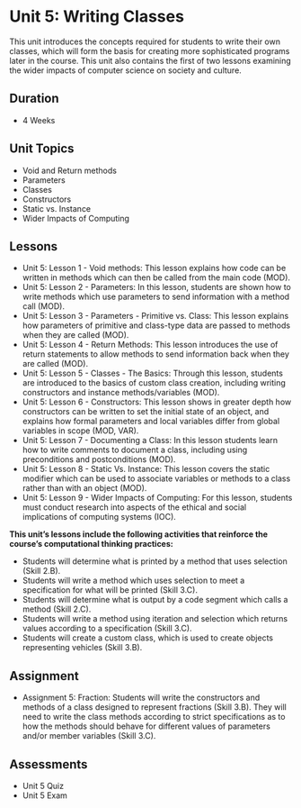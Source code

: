 # Unit 5: Writing Classes
This unit introduces the concepts required for students to write their own classes, which will form the basis for creating more sophisticated programs later in the course. This unit also contains the first of two lessons examining the wider impacts of computer science on society and culture.

## Duration
 * 4 Weeks
 
## Unit Topics
 * Void and Return methods
 * Parameters
 * Classes
 * Constructors
 * Static vs. Instance
 * Wider Impacts of Computing
## Lessons
 * Unit 5: Lesson 1 - Void methods: This lesson explains how code can be written in methods which can then be called from the main code (MOD).
 * Unit 5: Lesson 2 - Parameters: In this lesson, students are shown how to write methods which use parameters to send information with a method call (MOD).
 * Unit 5: Lesson 3 - Parameters - Primitive vs. Class: This lesson explains how parameters of primitive and class-type data are passed to methods when they are called (MOD).
 * Unit 5: Lesson 4 - Return Methods: This lesson introduces the use of return statements to allow methods to send information back when they are called (MOD).
 * Unit 5: Lesson 5 - Classes - The Basics: Through this lesson, students are introduced to the basics of custom class creation, including writing constructors and instance methods/variables (MOD).
 * Unit 5: Lesson 6 - Constructors: This lesson shows in greater depth how constructors can be written to set the initial state of an object, and explains how formal parameters and local variables differ from global variables in scope (MOD, VAR).
 * Unit 5: Lesson 7 - Documenting a Class: In this lesson students learn how to write comments to document a class, including using preconditions and postconditions (MOD).
 * Unit 5: Lesson 8 - Static Vs. Instance: This lesson covers the static modifier which can be used to associate variables or methods to a class rather than with an object (MOD).
 * Unit 5: Lesson 9 - Wider Impacts of Computing: For this lesson, students must conduct research into aspects of the ethical and social implications of computing systems (IOC).

**This unit’s lessons include the following activities that reinforce the course’s computational thinking practices:**
 * Students will determine what is printed by a method that uses selection (Skill 2.B).
 * Students will write a method which uses selection to meet a specification for what will be printed (Skill 3.C).
 * Students will determine what is output by a code segment which calls a method (Skill 2.C).
 * Students will write a method using iteration and selection which returns values according to a specification (Skill 3.C).
 * Students will create a custom class, which is used to create objects representing vehicles (Skill 3.B).
 
 ## Assignment
  * Assignment 5: Fraction: Students will write the constructors and methods of a class designed to represent fractions (Skill 3.B). They will need to write the class methods according to strict specifications as to how the methods should behave for different values of parameters and/or member variables (Skill 3.C).
  
 ## Assessments
  * Unit 5 Quiz
  * Unit 5 Exam

